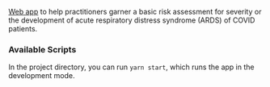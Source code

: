 [Web app][web-app-link] to help practitioners garner a basic risk assessment for severity or the development of acute respiratory distress syndrome (ARDS) of COVID patients.

[web-app-link]: http://covid-19-mortality.netlify.com/

### Available Scripts
In the project directory, you can run `yarn start`, which runs the app in the development mode. 
